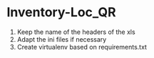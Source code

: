 # Inventory-Loc_QR

1. Keep the name of the headers of the xls
2. Adapt the ini files if necessary
3. Create virtualenv based on requirements.txt
